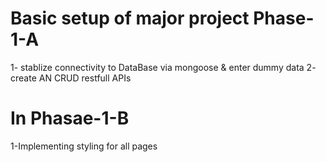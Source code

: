 # Basic setup of major project Phase-1-A
1- stablize connectivity to DataBase via mongoose & enter dummy data
2- create AN CRUD restfull APIs

# In Phasae-1-B
1-Implementing styling for all pages
